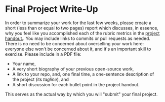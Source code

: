 # Final Project Write-Up

In order to summarize your work for the last few weeks, please create a short (less than or equal to two pages) report which discusses, in essence, why you feel like you accomplished each of the rubric metrics in the [project handout.](https://nzufelt.github.io/open_source_movement_csc630/assignments/Project.html).  You may include links to commits or pull requests as needed.  There is no need to be concerned about overselling your work here: everyone else won't be concerned about it, and it's an important skill to exercise.  Please include in a PDF file:

 * Your name,
 * A very short biography of your previous open-source work,
 * A link to your repo, and, one final time, a one-sentence description of the project (its _tagline_), and
 * A short discussion for each bullet point in the project handout.

This serves as the actual way by which you will "submit" your final project.
